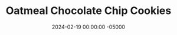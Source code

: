 ---
layout: post
title: "Oatmeal Chocolate Chip Cookies"
date:   2024-02-19 00:00:00 -05000
categories: 
- Recipes
- Healthier Dessert
permalink: /recipes/oatmeal-chocolate-cookies
image: /assets/Food/Healthier Dessert/Oatmeal Chip/oat-chip-cover.jpg
ing: oatchip-ing
facts: oatchip-facts
Prep: 10
Rest: 30
Cook: 12
Source1: https://www.youtube.com/watch?v=GPFcMBs6JVw
Source2: 
Description: These oatmeal cookies are a healthier alternative to the classic chocolate chip cookie. They can be totally sugar free if using sugar free syrup and sugar free chocolate chips, but you can also use maple syrup (or honey) and regular dark chocolate chips if that's what you desire.
Instructions: 
- In a large bowl, bring together the wet ingredients (vanilla, applesauce, and sweeteener). And in the dry ingredients (oat flour, PB2, baking powder, cinnamon, and salt), and mix together. You can use oat flour instead of PB2 (same amount by weight), but add in 1/4 tsp salt if you do<br><br>

- Fold in the chocolate. Let the dough chill in the fridge for about 30 minutes to harden<br><br>
- <center><img src="/assets/Food/Healthier Dessert/Oatmeal Chip/oat-chip-1.jpg" alt="" class="instruction-image"></center><br>

- Preheat your oven to 350F and line a cookie sheet with parchment paper. Scoop dough onto the sheet, and flatten into a cookie (they won't spread or rise as they bake)<br><br>
- <center><img src="/assets/Food/Healthier Dessert/Oatmeal Chip/oat-chip-2.jpg" alt="" class="instruction-image"></center><br>

- Bake at 350F for 12 minutes.  Let cool for 5 minutes on the pan, then transfer to a wire rack
---